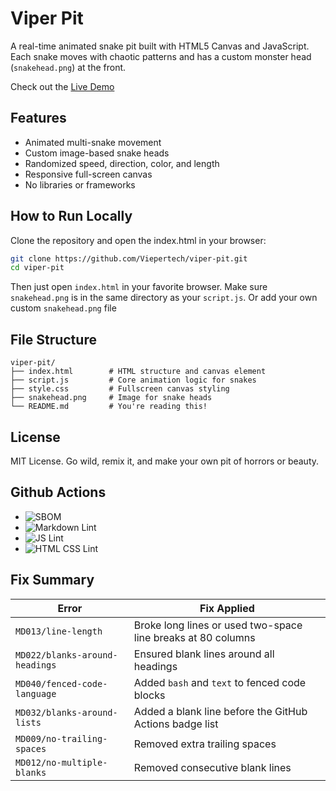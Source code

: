 # Viper Pit

A real-time animated snake pit built with HTML5 Canvas and JavaScript.
Each snake moves with chaotic patterns and has a custom monster head
(`snakehead.png`) at the front.

Check out the [Live Demo](https://viepertech.github.io/viper-pit/)

## Features

- Animated multi-snake movement  
- Custom image-based snake heads  
- Randomized speed, direction, color, and length  
- Responsive full-screen canvas  
- No libraries or frameworks  

## How to Run Locally

Clone the repository and open the index.html in your browser:

```bash
git clone https://github.com/Viepertech/viper-pit.git
cd viper-pit
```

Then just open `index.html` in your favorite browser.
Make sure `snakehead.png` is in the same directory as your `script.js`.
Or add your own custom `snakehead.png` file

## File Structure

```text
viper-pit/
├── index.html        # HTML structure and canvas element
├── script.js         # Core animation logic for snakes
├── style.css         # Fullscreen canvas styling
├── snakehead.png     # Image for snake heads
└── README.md         # You're reading this!
```

## License

MIT License. Go wild, remix it, and make your own pit of horrors or beauty.

## Github Actions

- ![SBOM](https://github.com/Viepertech/viper-pit/actions/workflows/sbom.yml/badge.svg)
- ![Markdown Lint](https://github.com/Viepertech/viper-pit/actions/workflows/lint-markdown.yml/badge.svg)
- ![JS Lint](https://github.com/Viepertech/viper-pit/actions/workflows/lint-js.yml/badge.svg)
- ![HTML CSS Lint](https://github.com/Viepertech/viper-pit/actions/workflows/lint-html-css.yml/badge.svg)
   
## Fix Summary

| Error                             | Fix Applied                                                                 |
|----------------------------------|------------------------------------------------------------------------------|
| `MD013/line-length`              | Broke long lines or used two-space line breaks at 80 columns                |
| `MD022/blanks-around-headings`   | Ensured blank lines around all headings                                     |
| `MD040/fenced-code-language`     | Added `bash` and `text` to fenced code blocks                               |
| `MD032/blanks-around-lists`      | Added a blank line before the GitHub Actions badge list                     |
| `MD009/no-trailing-spaces`       | Removed extra trailing spaces                                               |
| `MD012/no-multiple-blanks`       | Removed consecutive blank lines   
